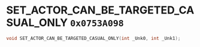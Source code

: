 # SET_ACTOR_CAN_BE_TARGETED_CASUAL_ONLY `0x0753A098`

```cpp
void SET_ACTOR_CAN_BE_TARGETED_CASUAL_ONLY(int _Unk0, int _Unk1);
```
